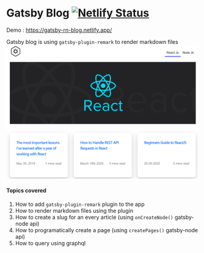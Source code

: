 Gatsby Blog  [![Netlify Status](https://api.netlify.com/api/v1/badges/f9c5bfdb-a9e5-471b-ac5a-d2492ee8a774/deploy-status)](https://app.netlify.com/sites/gatsby-rn-blog/deploys)
============
Demo : https://gatsby-rn-blog.netlify.app/

Gatsby blog is using `gatsby-plugin-remark` to render markdown files
![site-image](src/images/site.png)
#### Topics covered
1. How to add `gatsby-plugin-remark` plugin to the app 
2. How to render markdown files using the plugin
3. How to create a slug for an every article (using `onCreateNode()` gatsby-node api)
4. How to programatically create a page (using `createPages()` gatsby-node api)
5. How to query using graphql
